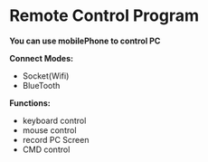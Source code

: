 # Remote Control Program
**You can use mobilePhone to control PC**

**Connect Modes:**
- Socket(Wifi)
- BlueTooth

**Functions:**
- keyboard control
- mouse control
- record PC Screen
- CMD control
